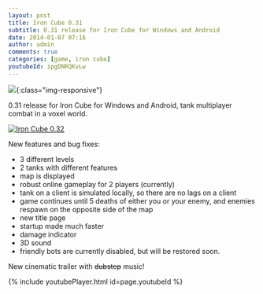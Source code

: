 ```yaml
---
layout: post
title: Iron Cube 0.31
subtitle: 0.31 release for Iron Cube for Windows and Android
date: 2014-01-07 07:16
author: admin
comments: true
categories: [game, iron cube]
youtubeId: ipgDNRQKvLw
---
```


![](/blog/images/uploads/2014/01/screen1.jpg){:class="img-responsive"}

0.31 release for Iron Cube for Windows and Android, tank multiplayer combat in a voxel world.

<a title="Download Iron Cube 0.32 - Mod DB" href="http://www.moddb.com/games/iron-cube/downloads/iron-cube-032" target="_blank"><img alt="Iron Cube 0.32" src="http://button.moddb.com/download/medium/64106.png" /></a>

New features and bug fixes:

* 3 different levels
* 2 tanks with different features
* map is displayed
* robust online gameplay for 2 players (currently)
* tank on a client is simulated locally, so there are no lags on a client
* game continues until 5 deaths of either you or your enemy, and enemies respawn on the opposite side of the map
* new title page
* startup made much faster
* damage indicator
* 3D sound
* friendly bots are currently disabled, but will be restored soon.

New cinematic trailer with ~~dubstep~~ music!

{% include youtubePlayer.html id=page.youtubeId %}

<!--
Screenshots:

<div width="640">
<a href="/blog/images/uploads/2014/01/screen1.jpg" target="_blank"><img alt="screen1" src="/blog/images/uploads/2014/01/screen1.jpg" width="298" /></a> <a href="/blog/images/uploads/2014/01/screen4.jpg"><img alt="screen4" src="/blog/images/uploads/2014/01/screen4.jpg" width="298" /></a>
<a href="/blog/images/uploads/2014/01/screen3.jpg"><img alt="screen3" src="/blog/images/uploads/2014/01/screen3.jpg" width="298" /></a> <a href="/blog/images/uploads/2014/01/screen2.jpg"><img alt="screen2" src="/blog/images/uploads/2014/01/screen2.jpg" width="298" height="168" /></a>
<a href="/blog/images/uploads/2013/10/Screenshot_2013-10-23-16-50-08.png" target="_blank"><img alt="Screenshot_2013-10-23-16-50-08" src="/blog/images/uploads/2013/10/Screenshot_2013-10-23-16-50-08.png" width="600" /></a></div>-->


